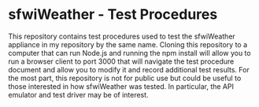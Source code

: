 # sfwiWeather - Test Procedures

This repository contains test procedures used to test the sfwiWeather appliance in my repository by the same name.  Cloning this repository to a computer that can run Node.js and running the npm install will allow you to run a browser client to port 3000 that will navigate the test procedure document and allow you to modify it and record additional test results.  For the most part, this repository is not for public use but could be useful to those interested in how sfwiWeather was tested.  In particular, the API emulator and test driver may be of interest.

